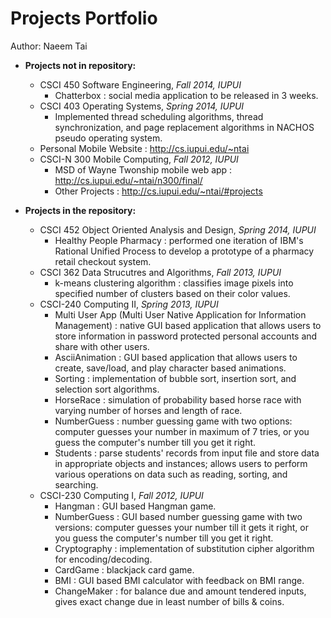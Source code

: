Projects Portfolio
========

Author: Naeem Tai

* **Projects not in repository:**
  - CSCI 450 Software Engineering, *Fall 2014, IUPUI*
    - Chatterbox : social media application to be released in 3 weeks.
  - CSCI 403 Operating Systems, *Spring 2014, IUPUI*
    - Implemented thread scheduling algorithms, thread synchronization, and page replacement algorithms in NACHOS pseudo operating system.
  - Personal Mobile Website : http://cs.iupui.edu/~ntai
  - CSCI-N 300 Mobile Computing, *Fall 2012, IUPUI*
    - MSD of Wayne Twonship mobile web app : http://cs.iupui.edu/~ntai/n300/final/
	- Other Projects : http://cs.iupui.edu/~ntai/#projects

* **Projects in the repository:**
  - CSCI 452 Object Oriented Analysis and Design, *Spring 2014, IUPUI*
    - Healthy People Pharmacy : performed one iteration of IBM's Rational Unified Process to develop a prototype of a pharmacy retail checkout system.
  - CSCI 362 Data Strucutres and Algorithms, *Fall 2013, IUPUI*
    - k-means clustering algorithm : classifies image pixels into specified number of clusters based on their color values.
  - CSCI-240 Computing II, *Spring 2013, IUPUI*
    - Multi User App (Multi User Native Application for Information Management) : native GUI based application that allows users to store information in password protected personal accounts and share with other users.
	- AsciiAnimation : GUI based application that allows users to create, save/load, and play character based animations.
	- Sorting : implementation of bubble sort, insertion sort, and selection sort algorithms.
	- HorseRace : simulation of probability based horse race with varying number of horses and length of race.
	- NumberGuess : number guessing game with two options: computer guesses your number in maximum of 7 tries, or you guess the computer's number till you get it right.
	- Students : parse students' records from input file and store data in appropriate objects and instances; allows users to perform various operations on data such as reading, sorting, and searching.
  - CSCI-230 Computing I, *Fall 2012, IUPUI*
    - Hangman : GUI based Hangman game.
	- NumberGuess : GUI based number guessing game with two versions: computer guesses your number till it gets it right, or you guess the computer's number till you get it right.
	- Cryptography : implementation of substitution cipher algorithm for encoding/decoding.
	- CardGame : blackjack card game.
	- BMI : GUI based BMI calculator with feedback on BMI range.
	- ChangeMaker : for balance due and amount tendered inputs, gives exact change due in least number of bills & coins.
